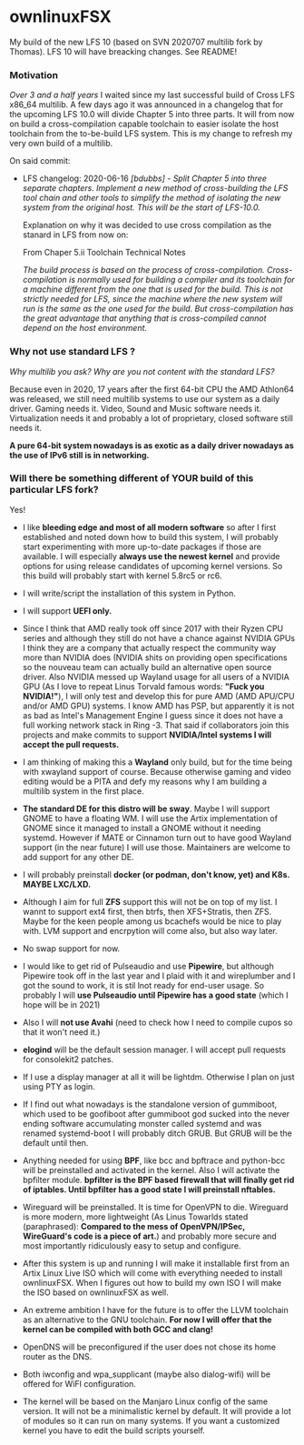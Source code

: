 # ownlinuxFSX

My build of the new LFS 10 (based on SVN 2020707 multilib fork by Thomas). LFS 10 will have breacking changes. See README!

### Motivation

*Over 3 and a half years* I waited since my last successful build of Cross LFS x86_64 multilib. A few days ago it was announced in a changelog that for the upcoming LFS 10.0 will divide Chapter 5 into three parts. It will from now on build a cross-compilation capable toolchain to easier isolate the host toolchain from the to-be-build LFS system. This is my change to refresh my very own build of a multilib.

On said commit:

* LFS changelog: 2020-06-16
    *[bdubbs] - Split Chapter 5 into three separate chapters. Implement a new method of cross-building the LFS tool chain and other tools to simplify the method of isolating the new system from the original host. This will be the start of LFS-10.0.*

    Explanation on why it was decided to use cross compilation as the stanard in LFS from now on:

    From Chaper 5.ii Toolchain Technical Notes

    *The build process is based on the process of cross-compilation. Cross-compilation is normally used for building a compiler and its toolchain for a machine different from the one that is used for the build. This is not strictly needed for LFS, since the machine where the new system will run is the same as the one used for the build. But cross-compilation has the great advantage that anything that is cross-compiled cannot depend on the host environment.* 


### Why not use standard LFS ?

*Why multilib you ask? Why are you not content with the standard LFS?*

Because even in 2020, 17 years after the first 64-bit CPU the AMD Athlon64 was released, we still need multilib systems to use our system as a daily driver. Gaming needs it. Video, Sound and Music software needs it. Virtualization needs it and probably a lot of proprietary, closed software still needs it.

**A pure 64-bit system nowadays is as exotic as a daily driver nowadays as the use of IPv6 still is in networking.**

### Will there be something different of YOUR build of this particular LFS fork? 

Yes!

* I like **bleeding edge and most of all modern software** so after I first established and noted down how to build this system, I will probably start experimenting with more up-to-date packages if those are available. I will especially **always use the newest kernel** and provide options for using release candidates of upcoming kernel versions. So this build will probably start with kernel 5.8rc5 or rc6.

* I will write/script the installation of this system in Python.

* I will support **UEFI only.**

* Since I think that AMD really took off since 2017 with their Ryzen CPU series and although they still do not have a chance against NVIDIA GPUs I think they are a company that actually respect the community way more than NVIDIA does (NVIDIA shits on providing open specifications so the nouveau team can actually build an alternative open source driver. Also NVIDIA messed up Wayland usage for all users of a NVIDIA GPU (As I love to repeat Linus Torvald famous words: **"Fuck you NVIDIA!"**), I will only test and develop this for pure AMD (AMD APU/CPU and/or AMD GPU) systems.
I know AMD has PSP, but apparently it is not as bad as Intel's Management Engine I guess since it does not have a full working network stack in Ring -3.
That said if collaborators join this projects and make commits to support **NVIDIA/Intel systems I will accept the pull requests.**

* I am thinking of making this a **Wayland** only build, but for the time being with xwayland support of course. Because otherwise gaming and video editing would be a PITA and defy my reasons why I am building a multilib system in the first place.

* **The standard DE for this distro will be sway**. Maybe I will support GNOME to have a floating WM. I will use the Artix implementation of GNOME since it managed to install a GNOME without it needing systemd. However if MATE or Cinnamon turn out to have good Wayland support (in the near future) I will use those.
Maintainers are welcome to add support for any other DE.

* I will probably preinstall **docker (or podman, don't know, yet) and K8s. MAYBE LXC/LXD.**

* Although I aim for full **ZFS** support this will not be on top of my list. I wannt to support ext4 first, then btrfs, then XFS+Stratis, then ZFS. Maybe for the keen people among us bcachefs would be nice to play with. LVM support and encrpytion will come also, but also way later.

* No swap support for now.

* I would like to get rid of Pulseaudio and use **Pipewire**, but although Pipewire took off in the last year and I plaid with it and wireplumber and I got the sound to work, it is stil lnot ready for end-user usage. So probably I will **use Pulseaudio until Pipewire has a good state** (which I hope will be in 2021)

* Also I will **not use Avahi** (need to check how I need to compile cupos so that it won't need it.)

* **elogind** will be the default session manager. I will accept pull requests for consolekit2 patches.

* If I use a display manager at all it will be lightdm. Otherwise I plan on just using PTY as login.

* If I find out what nowadays is the standalone version of gummiboot, which used to be goofiboot after gummiboot god sucked into the never ending software accumulating monster called systemd and was renamed systemd-boot I will probably ditch GRUB. But GRUB will be the default until then.

* Anything needed for using **BPF**, like bcc and bpftrace and python-bcc will be preinstalled and activated in the kernel. Also I will activate the bpfilter module. **bpfilter is the BPF based firewall that will finally get rid of iptables.
Until bpfilter has a good state I will preinstall nftables.**

* Wireguard will be preinstalled. It is time for OpenVPN to die. Wireguard is more modern, more lightweight (As Linus Towarlds stated (paraphrased): **Compared to the mess of OpenVPN/IPSec, WireGuard's code is a piece of art.**) and probably more secure and most importantly ridiculously easy to setup and configure.

* After this system is up and running I will make it installable first from an Artix Linux Live ISO which will come with everything needed to install ownlinuxFSX. When I figures out how to build my own ISO I will make the ISO based on ownlinuxFSX as well.

* An extreme ambition I have for the future is to offer the LLVM toolchain as an alternative to the GNU toolchain. **For now I will offer that the kernel can be compiled with both GCC and clang!**

* OpenDNS will be preconfigured if the user does not chose its home router as the DNS.

* Both iwconfig and wpa_supplicant (maybe also dialog-wifi) will be offered for WiFI configuration.

* The kernel will be based on the Manjaro Linux config of the same version. It will not be a minimalistic kernel by default. It will provide a lot of modules so it can run on many systems. If you want a customized kernel you have to edit the build scripts yourself.

